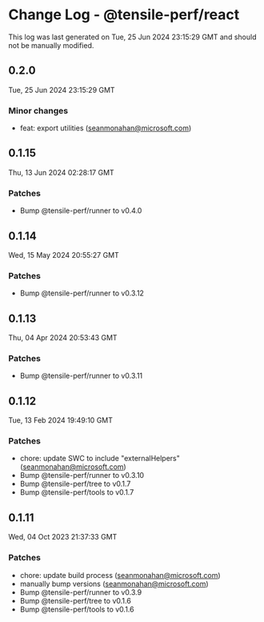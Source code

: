 # Change Log - @tensile-perf/react

This log was last generated on Tue, 25 Jun 2024 23:15:29 GMT and should not be manually modified.

<!-- Start content -->

## 0.2.0

Tue, 25 Jun 2024 23:15:29 GMT

### Minor changes

- feat: export utilities (seanmonahan@microsoft.com)

## 0.1.15

Thu, 13 Jun 2024 02:28:17 GMT

### Patches

- Bump @tensile-perf/runner to v0.4.0

## 0.1.14

Wed, 15 May 2024 20:55:27 GMT

### Patches

- Bump @tensile-perf/runner to v0.3.12

## 0.1.13

Thu, 04 Apr 2024 20:53:43 GMT

### Patches

- Bump @tensile-perf/runner to v0.3.11

## 0.1.12

Tue, 13 Feb 2024 19:49:10 GMT

### Patches

- chore: update SWC to include "externalHelpers" (seanmonahan@microsoft.com)
- Bump @tensile-perf/runner to v0.3.10
- Bump @tensile-perf/tree to v0.1.7
- Bump @tensile-perf/tools to v0.1.7

## 0.1.11

Wed, 04 Oct 2023 21:37:33 GMT

### Patches

- chore: update build process (seanmonahan@microsoft.com)
- manually bump versions (seanmonahan@microsoft.com)
- Bump @tensile-perf/runner to v0.3.9
- Bump @tensile-perf/tree to v0.1.6
- Bump @tensile-perf/tools to v0.1.6
